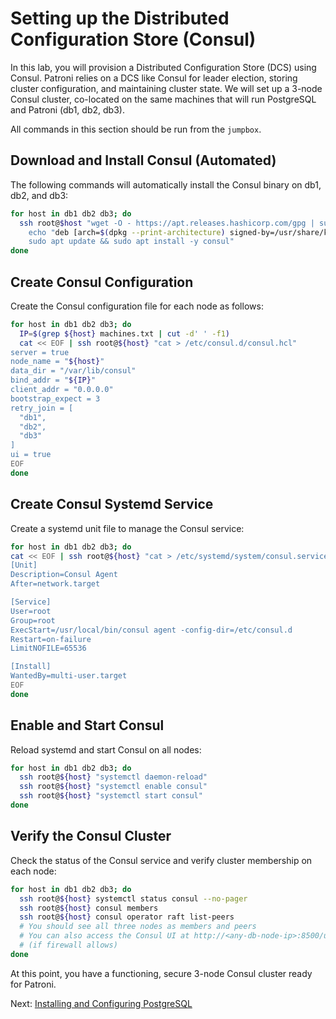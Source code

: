 # Setting up the Distributed Configuration Store (Consul)

In this lab, you will provision a Distributed Configuration Store (DCS) using Consul. Patroni relies on a DCS like Consul for leader election, storing cluster configuration, and maintaining cluster state. We will set up a 3-node Consul cluster, co-located on the same machines that will run PostgreSQL and Patroni (db1, db2, db3).

All commands in this section should be run from the `jumpbox`.

## Download and Install Consul (Automated)

The following commands will automatically install the Consul binary on db1, db2, and db3:

```bash
for host in db1 db2 db3; do
  ssh root@$host "wget -O - https://apt.releases.hashicorp.com/gpg | sudo gpg --dearmor -o /usr/share/keyrings/hashicorp-archive-keyring.gpg && \
    echo "deb [arch=$(dpkg --print-architecture) signed-by=/usr/share/keyrings/hashicorp-archive-keyring.gpg] https://apt.releases.hashicorp.com $(lsb_release -cs) main" | sudo tee /etc/apt/sources.list.d/hashicorp.list && \
    sudo apt update && sudo apt install -y consul"
done
```

## Create Consul Configuration

Create the Consul configuration file for each node as follows:

```bash
for host in db1 db2 db3; do
  IP=$(grep ${host} machines.txt | cut -d' ' -f1)
  cat << EOF | ssh root@${host} "cat > /etc/consul.d/consul.hcl"
server = true
node_name = "${host}"
data_dir = "/var/lib/consul"
bind_addr = "${IP}"
client_addr = "0.0.0.0"
bootstrap_expect = 3
retry_join = [
  "db1",
  "db2",
  "db3"
]
ui = true
EOF
done
```

## Create Consul Systemd Service

Create a systemd unit file to manage the Consul service:

```bash
for host in db1 db2 db3; do
cat << EOF | ssh root@${host} "cat > /etc/systemd/system/consul.service"
[Unit]
Description=Consul Agent
After=network.target

[Service]
User=root
Group=root
ExecStart=/usr/local/bin/consul agent -config-dir=/etc/consul.d
Restart=on-failure
LimitNOFILE=65536

[Install]
WantedBy=multi-user.target
EOF
done
```

## Enable and Start Consul

Reload systemd and start Consul on all nodes:

```bash
for host in db1 db2 db3; do
  ssh root@${host} "systemctl daemon-reload"
  ssh root@${host} "systemctl enable consul"
  ssh root@${host} "systemctl start consul"
done
```

## Verify the Consul Cluster

Check the status of the Consul service and verify cluster membership on each node:

```bash
for host in db1 db2 db3; do
  ssh root@${host} systemctl status consul --no-pager
  ssh root@${host} consul members
  ssh root@${host} consul operator raft list-peers
  # You should see all three nodes as members and peers
  # You can also access the Consul UI at http://<any-db-node-ip>:8500/ui
  # (if firewall allows)
done
```

At this point, you have a functioning, secure 3-node Consul cluster ready for Patroni.

Next: [Installing and Configuring PostgreSQL](05-configuring-postgresql.md)
